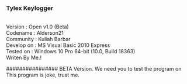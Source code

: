 ### Tylex Keylogger
<br>Version	   : Open v1.0 (Beta)
<br>Codename   : Alderson21
<br>Community  : Kuliah Barbar
<br>Develop on : MS Visual Basic 2010 Express
<br>Tested on  : Windows 10 Pro 64-bit (10.0, Build 18363)
<br>Writen By Me.!

################ 
BETA Version.
We need you to test the program on
This program is joke, trust me.
